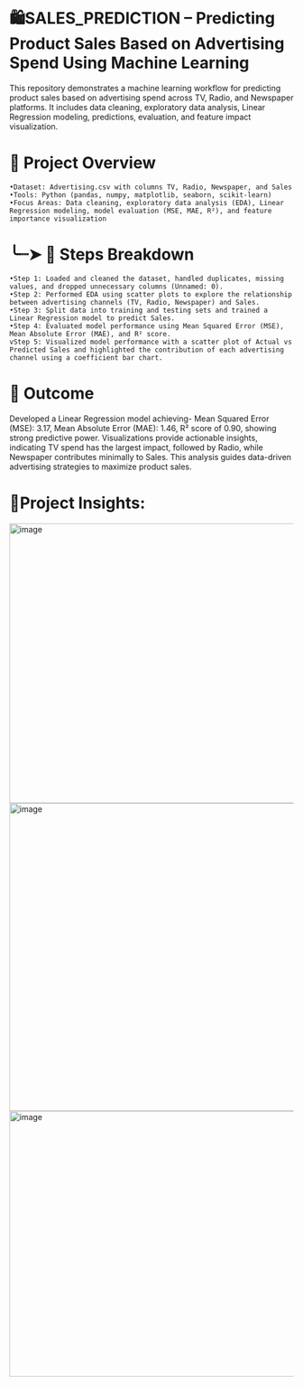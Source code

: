 # 🛍️SALES_PREDICTION – Predicting Product Sales Based on Advertising Spend Using Machine Learning
This repository demonstrates a machine learning workflow for predicting product sales based on advertising spend across TV, Radio, and Newspaper platforms. It includes data cleaning, exploratory data analysis, Linear Regression modeling, predictions, evaluation, and feature impact visualization.

# 📇 Project Overview

    •Dataset: Advertising.csv with columns TV, Radio, Newspaper, and Sales
    •Tools: Python (pandas, numpy, matplotlib, seaborn, scikit-learn)
    •Focus Areas: Data cleaning, exploratory data analysis (EDA), Linear Regression modeling, model evaluation (MSE, MAE, R²), and feature importance visualization

# ╰┈➤ 📝 Steps Breakdown
    •Step 1: Loaded and cleaned the dataset, handled duplicates, missing values, and dropped unnecessary columns (Unnamed: 0).
    •Step 2: Performed EDA using scatter plots to explore the relationship between advertising channels (TV, Radio, Newspaper) and Sales.
    •Step 3: Split data into training and testing sets and trained a Linear Regression model to predict Sales.
    •Step 4: Evaluated model performance using Mean Squared Error (MSE), Mean Absolute Error (MAE), and R² score.
    vStep 5: Visualized model performance with a scatter plot of Actual vs Predicted Sales and highlighted the contribution of each advertising channel using a coefficient bar chart.

# 🎯 Outcome
Developed a Linear Regression model achieving- Mean Squared Error (MSE): 3.17, Mean Absolute Error (MAE): 1.46, R² score of 0.90, showing strong predictive power. Visualizations provide actionable insights, indicating TV spend has the largest impact, followed by Radio, while Newspaper contributes minimally to Sales. This analysis guides data-driven advertising strategies to maximize product sales.

# 📌Project Insights:
<img width="1789" height="495" alt="image" src="https://github.com/user-attachments/assets/81afe266-438c-4f2c-bc4e-6f8ee8f6c66f" />
<img width="684" height="545" alt="image" src="https://github.com/user-attachments/assets/73460373-40c5-447b-993e-8cb3f6510e39" />
<img width="704" height="470" alt="image" src="https://github.com/user-attachments/assets/811da080-3d67-4284-81d7-1c424e49743b" />



